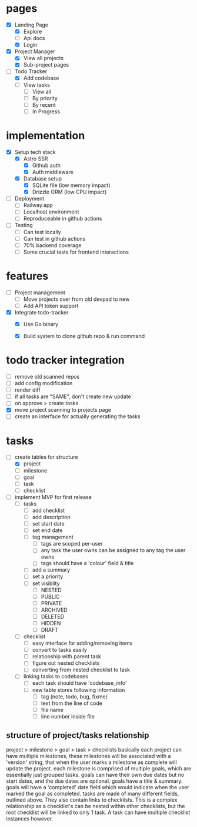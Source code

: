 # pages
- [x] Landing Page
    - [x] Explore
    - [ ] Api docs
    - [x] Login
- [x] Project Manager
    - [x] View all projects
    - [x] Sub-project pages
- [ ] Todo Tracker
    - [x] Add codebase
    - [ ] View tasks
        - [ ] View all
        - [ ] By priority
        - [ ] By recent
        - [ ] In Progress

# implementation
- [x] Setup tech stack
    - [x] Astro SSR
        - [x] Github auth
        - [x] Auth middleware
    - [x] Database setup
        - [x] SQLite file (low memory impact)
        - [x] Drizzle ORM (low CPU impact)
- [ ] Deployment
    - [ ] Railway.app
    - [ ] Localhost environment
    - [ ] Reproduceable in github actions
- [ ] Testing
    - [ ] Can test locally
    - [ ] Can test in github actions
    - [ ] 70% backend coverage
    - [ ] Some crucial tests for frontend interactions

# features
- [ ] Project management
    - [ ] Move projects over from old devpad to new
    - [ ] Add API token support
- [x] Integrate todo-tracker
    - [x] Use Go binary
    - [x] Build system to clone github repo & run command


# todo tracker integration
- [ ] remove old scanned repos
- [ ] add config modification
- [ ] render diff
- [ ] if all tasks are "SAME", don't create new update
- [ ] on approve > create tasks
- [x] move project scanning to projects page
- [ ] create an interface for actually generating the tasks

# tasks
- [ ] create tables for structure
    - [x] project
    - [ ] milestone
    - [ ] goal
    - [ ] task
    - [ ] checklist
- [ ] implement MVP for first release
    - [ ] tasks
        - [ ] add checklist
        - [ ] add description
        - [ ] set start date
        - [ ] set end date
        - [ ] tag management
            - [ ] tags are scoped per-user
            - [ ] any task the user owns can be assigned to any tag the user owns
            - [ ] tags should have a 'colour' field & title
        - [ ] add a summary
        - [ ] set a priority
        - [ ] set visiblity
            - [ ] NESTED
            - [ ] PUBLIC
            - [ ] PRIVATE
            - [ ] ARCHIVED
            - [ ] DELETED
            - [ ] HIDDEN
            - [ ] DRAFT
    - [ ] checklist
        - [ ] easy interface for adding/removing items
        - [ ] convert to tasks easily
        - [ ] relationship with parent task
        - [ ] figure out nested checklists
        - [ ] converting from nested checklist to task
    - [ ] linking tasks to codebases
        - [ ] each task should have 'codebase_info'
        - [ ] new table stores following information
            - [ ] tag (note, todo, bug, fixme)
            - [ ] text from the line of code
            - [ ] file name
            - [ ] line number inside file

## structure of project/tasks relationship
project > milestone > goal > task > checklists
basically each project can have multiple milestones, these milestones will be associated with a 'version' string, that when the user marks a milestone as complete will update the project.
each milestone is comprised of multiple goals, which are essentially just grouped tasks. goals can have their own due dates but no start dates, and the due dates are optional. goals have a title & summary. goals will have a 'completed' date field which would indicate when the user marked the goal as completed.
tasks are made of many different fields, outlined above. They also contain links to checklists. This is a complex relationship as a checklist's can be nested within other checklists, but the root checklist will be linked to only 1 task. A task can have multiple checklist instances however.

